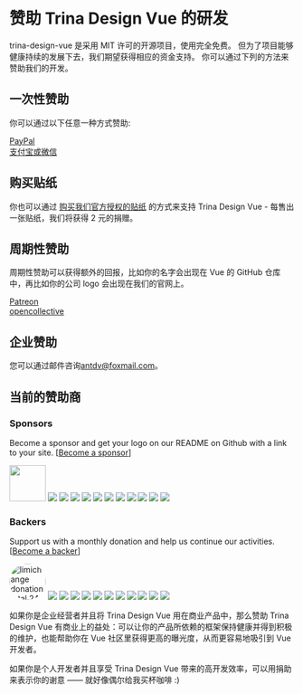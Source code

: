 # 赞助 Trina Design Vue 的研发

trina-design-vue 是采用 MIT 许可的开源项目，使用完全免费。 但为了项目能够健康持续的发展下去，我们期望获得相应的资金支持。 你可以通过下列的方法来赞助我们的开发。

## 一次性赞助

你可以通过以下任意一种方式赞助:

<div>
<a href="https://www.paypal.me/tangjinzhou" target="_blank">PayPal</a>
<br/>
<a href="https://aliyuncdn.antdv.com/alipay-and-wechat.png" target="_blank">支付宝或微信</a>
</div>

## 购买贴纸

你也可以通过 <a href="https://smallsticker.com/product/trina-design-vue/" target="_blank">购买我们官方授权的贴纸</a> 的方式来支持 Trina Design Vue - 每售出一张贴纸，我们将获得 2 元的捐赠。

## 周期性赞助

周期性赞助可以获得额外的回报，比如你的名字会出现在 Vue 的 GitHub 仓库中，再比如你的公司 logo 会出现在我们的官网上。

<div>
<a href="https://www.patreon.com/tangjinzhou" target="_blank">Patreon</a>
<br/>
<a href="https://opencollective.com/trina-design-vue" target="_blank">opencollective</a>
</div>

## 企业赞助

您可以通过邮件咨询[antdv@foxmail.com](antdv@foxmail.com)。

## 当前的赞助商

### Sponsors

Become a sponsor and get your logo on our README on Github with a link to your site. [[Become a sponsor](https://opencollective.com/trina-design-vue#sponsor)]

<div>
<a href="http://www.jeecg.com/" target="_blank"><img src="https://aliyuncdn.antdv.com/jeecg-logo.png" height="64"></a>
<a href="https://opencollective.com/trina-design-vue/sponsor/0/website" target="_blank"><img src="https://opencollective.com/trina-design-vue/sponsor/0/avatar.svg"></a>
<a href="https://opencollective.com/trina-design-vue/sponsor/1/website" target="_blank"><img src="https://opencollective.com/trina-design-vue/sponsor/1/avatar.svg"></a>
<a href="https://opencollective.com/trina-design-vue/sponsor/2/website" target="_blank"><img src="https://opencollective.com/trina-design-vue/sponsor/2/avatar.svg"></a>
<a href="https://opencollective.com/trina-design-vue/sponsor/3/website" target="_blank"><img src="https://opencollective.com/trina-design-vue/sponsor/3/avatar.svg"></a>
<a href="https://opencollective.com/trina-design-vue/sponsor/4/website" target="_blank"><img src="https://opencollective.com/trina-design-vue/sponsor/4/avatar.svg"></a>
<a href="https://opencollective.com/trina-design-vue/sponsor/5/website" target="_blank"><img src="https://opencollective.com/trina-design-vue/sponsor/5/avatar.svg"></a>
<a href="https://opencollective.com/trina-design-vue/sponsor/6/website" target="_blank"><img src="https://opencollective.com/trina-design-vue/sponsor/6/avatar.svg"></a>
<a href="https://opencollective.com/trina-design-vue/sponsor/7/website" target="_blank"><img src="https://opencollective.com/trina-design-vue/sponsor/7/avatar.svg"></a>
<a href="https://opencollective.com/trina-design-vue/sponsor/8/website" target="_blank"><img src="https://opencollective.com/trina-design-vue/sponsor/8/avatar.svg"></a>
<a href="https://opencollective.com/trina-design-vue/sponsor/9/website" target="_blank"><img src="https://opencollective.com/trina-design-vue/sponsor/9/avatar.svg"></a>
<a href="https://opencollective.com/trina-design-vue/sponsor/10/website" target="_blank"><img src="https://opencollective.com/trina-design-vue/sponsor/10/avatar.svg"></a>
</div>

### Backers

Support us with a monthly donation and help us continue our activities. [[Become a backer](https://opencollective.com/trina-design-vue#backer)]

<div>
<a href="https://github.com/limichange" target="_blank"><img width="64" style="border-radius: 50%;" src="https://avatars0.githubusercontent.com/u/1947344?s=400&v=4" title="limichange donation total 24$ by qq from 2018.9"></a>
<a href="https://opencollective.com/trina-design-vue/backer/0/website" target="_blank"><img src="https://opencollective.com/trina-design-vue/backer/0/avatar.svg"></a>
<a href="https://opencollective.com/trina-design-vue/backer/1/website" target="_blank"><img src="https://opencollective.com/trina-design-vue/backer/1/avatar.svg"></a>
<a href="https://opencollective.com/trina-design-vue/backer/2/website" target="_blank"><img src="https://opencollective.com/trina-design-vue/backer/2/avatar.svg"></a>
<a href="https://opencollective.com/trina-design-vue/backer/3/website" target="_blank"><img src="https://opencollective.com/trina-design-vue/backer/3/avatar.svg"></a>
<a href="https://opencollective.com/trina-design-vue/backer/4/website" target="_blank"><img src="https://opencollective.com/trina-design-vue/backer/4/avatar.svg"></a>
<a href="https://opencollective.com/trina-design-vue/backer/5/website" target="_blank"><img src="https://opencollective.com/trina-design-vue/backer/5/avatar.svg"></a>
<a href="https://opencollective.com/trina-design-vue/backer/6/website" target="_blank"><img src="https://opencollective.com/trina-design-vue/backer/6/avatar.svg"></a>
<a href="https://opencollective.com/trina-design-vue/backer/7/website" target="_blank"><img src="https://opencollective.com/trina-design-vue/backer/7/avatar.svg"></a>
<a href="https://opencollective.com/trina-design-vue/backer/8/website" target="_blank"><img src="https://opencollective.com/trina-design-vue/backer/8/avatar.svg"></a>
<a href="https://opencollective.com/trina-design-vue/backer/9/website" target="_blank"><img src="https://opencollective.com/trina-design-vue/backer/9/avatar.svg"></a>
<a href="https://opencollective.com/trina-design-vue/backer/10/website" target="_blank"><img src="https://opencollective.com/trina-design-vue/backer/10/avatar.svg"></a>
</div>

如果你是企业经营者并且将 Trina Design Vue 用在商业产品中，那么赞助 Trina Design Vue 有商业上的益处：可以让你的产品所依赖的框架保持健康并得到积极的维护，也能帮助你在 Vue 社区里获得更高的曝光度，从而更容易地吸引到 Vue 开发者。

如果你是个人开发者并且享受 Trina Design Vue 带来的高开发效率，可以用捐助来表示你的谢意 —— 就好像偶尔给我买杯咖啡 :)
